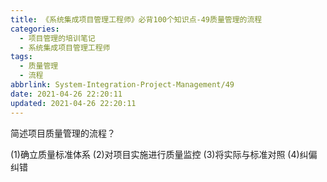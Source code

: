 ```yaml
---
title: 《系统集成项目管理工程师》必背100个知识点-49质量管理的流程
categories:
  - 项目管理的培训笔记
  - 系统集成项目管理工程师
tags:
  - 质量管理
  - 流程
abbrlink: System-Integration-Project-Management/49
date: 2021-04-26 22:20:11
updated: 2021-04-26 22:20:11
---
```


简述项目质量管理的流程？

(1)确立质量标准体系
(2)对项目实施进行质量监控
(3)将实际与标准对照
(4)纠偏纠错

